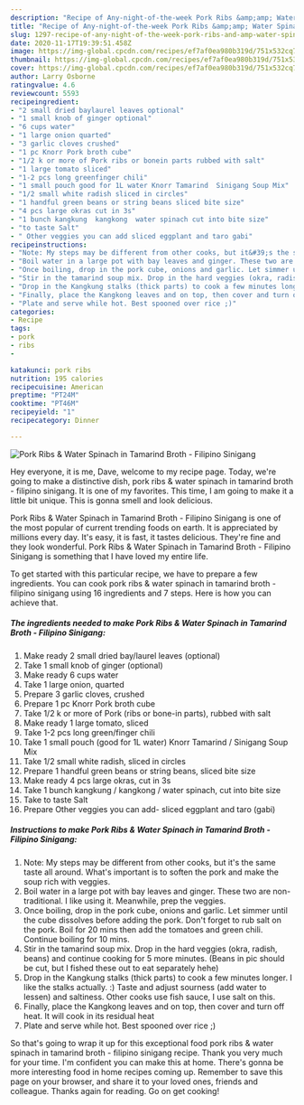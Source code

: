 ```yaml
---
description: "Recipe of Any-night-of-the-week Pork Ribs &amp;amp; Water Spinach in Tamarind Broth - Filipino Sinigang"
title: "Recipe of Any-night-of-the-week Pork Ribs &amp;amp; Water Spinach in Tamarind Broth - Filipino Sinigang"
slug: 1297-recipe-of-any-night-of-the-week-pork-ribs-and-amp-water-spinach-in-tamarind-broth-filipino-sinigang
date: 2020-11-17T19:39:51.458Z
image: https://img-global.cpcdn.com/recipes/ef7af0ea980b319d/751x532cq70/pork-ribs-water-spinach-in-tamarind-broth-filipino-sinigang-recipe-main-photo.jpg
thumbnail: https://img-global.cpcdn.com/recipes/ef7af0ea980b319d/751x532cq70/pork-ribs-water-spinach-in-tamarind-broth-filipino-sinigang-recipe-main-photo.jpg
cover: https://img-global.cpcdn.com/recipes/ef7af0ea980b319d/751x532cq70/pork-ribs-water-spinach-in-tamarind-broth-filipino-sinigang-recipe-main-photo.jpg
author: Larry Osborne
ratingvalue: 4.6
reviewcount: 5593
recipeingredient:
- "2 small dried baylaurel leaves optional"
- "1 small knob of ginger optional"
- "6 cups water"
- "1 large onion quarted"
- "3 garlic cloves crushed"
- "1 pc Knorr Pork broth cube"
- "1/2 k or more of Pork ribs or bonein parts rubbed with salt"
- "1 large tomato sliced"
- "1-2 pcs long greenfinger chili"
- "1 small pouch good for 1L water Knorr Tamarind  Sinigang Soup Mix"
- "1/2 small white radish sliced in circles"
- "1 handful green beans or string beans sliced bite size"
- "4 pcs large okras cut in 3s"
- "1 bunch kangkung  kangkong  water spinach cut into bite size"
- "to taste Salt"
- " Other veggies you can add sliced eggplant and taro gabi"
recipeinstructions:
- "Note: My steps may be different from other cooks, but it&#39;s the same taste all around. What&#39;s important is to soften the pork and make the soup rich with veggies."
- "Boil water in a large pot with bay leaves and ginger. These two are non-traditional. I like using it. Meanwhile, prep the veggies."
- "Once boiling, drop in the pork cube, onions and garlic. Let simmer until the cube dissolves before adding the pork. Don&#39;t forget to rub salt on the pork. Boil for 20 mins then add the tomatoes and green chili. Continue boiling for 10 mins."
- "Stir in the tamarind soup mix. Drop in the hard veggies (okra, radish, beans) and continue cooking for 5 more minutes. (Beans in pic should be cut, but I fished these out to eat separately hehe)"
- "Drop in the Kangkung stalks (thick parts) to cook a few minutes longer. I like the stalks actually. :) Taste and adjust sourness (add water to lessen) and saltiness. Other cooks use fish sauce, I use salt on this."
- "Finally, place the Kangkong leaves and on top, then cover and turn off heat. It will cook in its residual heat"
- "Plate and serve while hot. Best spooned over rice ;)"
categories:
- Recipe
tags:
- pork
- ribs
- 

katakunci: pork ribs  
nutrition: 195 calories
recipecuisine: American
preptime: "PT24M"
cooktime: "PT46M"
recipeyield: "1"
recipecategory: Dinner

---
```



![Pork Ribs &amp; Water Spinach in Tamarind Broth - Filipino Sinigang](https://img-global.cpcdn.com/recipes/ef7af0ea980b319d/751x532cq70/pork-ribs-water-spinach-in-tamarind-broth-filipino-sinigang-recipe-main-photo.jpg)

Hey everyone, it is me, Dave, welcome to my recipe page. Today, we're going to make a distinctive dish, pork ribs &amp; water spinach in tamarind broth - filipino sinigang. It is one of my favorites. This time, I am going to make it a little bit unique. This is gonna smell and look delicious.



Pork Ribs &amp; Water Spinach in Tamarind Broth - Filipino Sinigang is one of the most popular of current trending foods on earth. It is appreciated by millions every day. It's easy, it is fast, it tastes delicious. They're fine and they look wonderful. Pork Ribs &amp; Water Spinach in Tamarind Broth - Filipino Sinigang is something that I have loved my entire life.


To get started with this particular recipe, we have to prepare a few ingredients. You can cook pork ribs &amp; water spinach in tamarind broth - filipino sinigang using 16 ingredients and 7 steps. Here is how you can achieve that.

<!--inarticleads1-->

##### The ingredients needed to make Pork Ribs &amp; Water Spinach in Tamarind Broth - Filipino Sinigang:

1. Make ready 2 small dried bay/laurel leaves (optional)
1. Take 1 small knob of ginger (optional)
1. Make ready 6 cups water
1. Take 1 large onion, quarted
1. Prepare 3 garlic cloves, crushed
1. Prepare 1 pc Knorr Pork broth cube
1. Take 1/2 k or more of Pork (ribs or bone-in parts), rubbed with salt
1. Make ready 1 large tomato, sliced
1. Take 1-2 pcs long green/finger chili
1. Take 1 small pouch (good for 1L water) Knorr Tamarind / Sinigang Soup Mix
1. Take 1/2 small white radish, sliced in circles
1. Prepare 1 handful green beans or string beans, sliced bite size
1. Make ready 4 pcs large okras, cut in 3s
1. Take 1 bunch kangkung / kangkong / water spinach, cut into bite size
1. Take to taste Salt
1. Prepare  Other veggies you can add- sliced eggplant and taro (gabi)




<!--inarticleads2-->

##### Instructions to make Pork Ribs &amp; Water Spinach in Tamarind Broth - Filipino Sinigang:

1. Note: My steps may be different from other cooks, but it&#39;s the same taste all around. What&#39;s important is to soften the pork and make the soup rich with veggies.
1. Boil water in a large pot with bay leaves and ginger. These two are non-traditional. I like using it. Meanwhile, prep the veggies.
1. Once boiling, drop in the pork cube, onions and garlic. Let simmer until the cube dissolves before adding the pork. Don&#39;t forget to rub salt on the pork. Boil for 20 mins then add the tomatoes and green chili. Continue boiling for 10 mins.
1. Stir in the tamarind soup mix. Drop in the hard veggies (okra, radish, beans) and continue cooking for 5 more minutes. (Beans in pic should be cut, but I fished these out to eat separately hehe)
1. Drop in the Kangkung stalks (thick parts) to cook a few minutes longer. I like the stalks actually. :) Taste and adjust sourness (add water to lessen) and saltiness. Other cooks use fish sauce, I use salt on this.
1. Finally, place the Kangkong leaves and on top, then cover and turn off heat. It will cook in its residual heat
1. Plate and serve while hot. Best spooned over rice ;)




So that's going to wrap it up for this exceptional food pork ribs &amp; water spinach in tamarind broth - filipino sinigang recipe. Thank you very much for your time. I'm confident you can make this at home. There's gonna be more interesting food in home recipes coming up. Remember to save this page on your browser, and share it to your loved ones, friends and colleague. Thanks again for reading. Go on get cooking!
